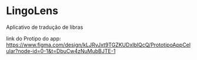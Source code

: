 # LingoLens
Aplicativo de tradução de libras

link do Protipo do app: https://www.figma.com/design/kLJRvJxt9TGZKUDxIblQcQ/PrototipoAppCelular?node-id=0-1&t=DbuCw4zNuMubBJTE-1
